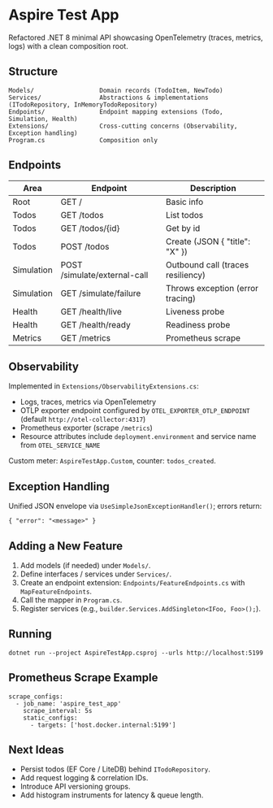 # Aspire Test App

Refactored .NET 8 minimal API showcasing OpenTelemetry (traces, metrics, logs) with a clean composition root.

## Structure

```
Models/                  Domain records (TodoItem, NewTodo)
Services/                Abstractions & implementations (ITodoRepository, InMemoryTodoRepository)
Endpoints/               Endpoint mapping extensions (Todo, Simulation, Health)
Extensions/              Cross-cutting concerns (Observability, Exception handling)
Program.cs               Composition only
```

## Endpoints

| Area       | Endpoint                     | Description                       |
| ---------- | ---------------------------- | --------------------------------- |
| Root       | GET /                        | Basic info                        |
| Todos      | GET /todos                   | List todos                        |
| Todos      | GET /todos/{id}              | Get by id                         |
| Todos      | POST /todos                  | Create (JSON { "title": "X" })    |
| Simulation | POST /simulate/external-call | Outbound call (traces resiliency) |
| Simulation | GET /simulate/failure        | Throws exception (error tracing)  |
| Health     | GET /health/live             | Liveness probe                    |
| Health     | GET /health/ready            | Readiness probe                   |
| Metrics    | GET /metrics                 | Prometheus scrape                 |

## Observability

Implemented in `Extensions/ObservabilityExtensions.cs`:

- Logs, traces, metrics via OpenTelemetry
- OTLP exporter endpoint configured by `OTEL_EXPORTER_OTLP_ENDPOINT` (default `http://otel-collector:4317`)
- Prometheus exporter (scrape `/metrics`)
- Resource attributes include `deployment.environment` and service name from `OTEL_SERVICE_NAME`

Custom meter: `AspireTestApp.Custom`, counter: `todos_created`.

## Exception Handling

Unified JSON envelope via `UseSimpleJsonExceptionHandler()`; errors return:

```
{ "error": "<message>" }
```

## Adding a New Feature

1. Add models (if needed) under `Models/`.
2. Define interfaces / services under `Services/`.
3. Create an endpoint extension: `Endpoints/FeatureEndpoints.cs` with `MapFeatureEndpoints`.
4. Call the mapper in `Program.cs`.
5. Register services (e.g., `builder.Services.AddSingleton<IFoo, Foo>();`).

## Running

```
dotnet run --project AspireTestApp.csproj --urls http://localhost:5199
```

## Prometheus Scrape Example

```
scrape_configs:
  - job_name: 'aspire_test_app'
    scrape_interval: 5s
    static_configs:
      - targets: ['host.docker.internal:5199']
```

## Next Ideas

- Persist todos (EF Core / LiteDB) behind `ITodoRepository`.
- Add request logging & correlation IDs.
- Introduce API versioning groups.
- Add histogram instruments for latency & queue length.
